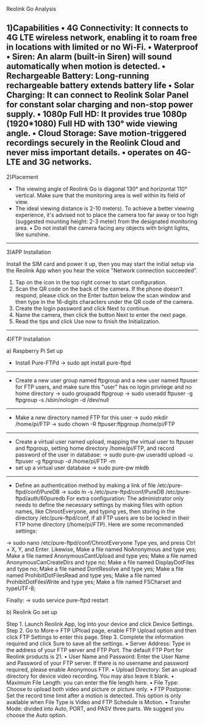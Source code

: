 Reolink Go Analysis

1)Capabilities
•	4G Connectivity: It connects to 4G LTE wireless network, enabling it to roam free in locations with limited or no Wi-Fi. 
•	Waterproof
•	Siren: An alarm (built-in Siren) will sound automatically when motion is detected.
•	Rechargeable Battery: Long-running rechargeable battery extends battery life
•	Solar Charging: It can connect to Reolink Solar Panel for constant solar charging and non-stop power supply.
•	1080p Full HD: It provides true 1080p (1920*1080) Full HD with 130° wide viewing angle.
•	Cloud Storage: Save motion-triggered recordings securely in the Reolink Cloud and never miss important details.
•	operates on 4G-LTE and 3G networks.
-----------------------------------------------------------------------------------------

2)Placement

- The viewing angle of Reolink Go is diagonal 130° and horizontal 110° vertical. Μake sure that the monitoring area is well within its field of view.
- The ideal viewing distance is 2-10 meters). To achieve a better viewing experience, it's advised not to place the camera too far away or too high (suggested mounting height: 2-3 meter) from the designated monitoring area.
•	Do not install the camera facing any objects with bright lights, like sunshine.
-----------------------------------------------------------------------------------------

3)APP Installation

Install the SIM card and power it up, then you may start the initial setup via the Reolink App when you hear the voice "Network connection succeeded".
1) Tap on the icon in the top right corner to start configuration.
2) Scan the QR code on the back of the camera. If the phone doesn't respond, please click on the Enter button below the scan window and then type in the 16-digits characters under the QR code of the camera.
3) Create the login password and click Next to continue.
4) Name the camera, then click the button Next to enter the next page.
5) Read the tips and click Use now to finish the Initialization.

-----------------------------------------------------------------------------------------

4)FTP Installation

a) Raspberry Pi Set up

- Install Pure-FTPd -> sudo apt install pure-ftpd
------------------------------------------------------------------
- Create a new user group named ftpgroup and a new user named ftpuser for FTP users, and make sure this "user" has no login privilege and no home directory
-> sudo groupadd ftpgroup
-> sudo useradd ftpuser -g ftpgroup -s /sbin/nologin -d /dev/null
--------------------------------------------------------------------
- Make a new directory named FTP for this user
-> sudo mkdir /home/pi/FTP
-> sudo chown -R ftpuser:ftpgroup /home/pi/FTP
---------------------------------------------------------------------
- Create a virtual user named upload, mapping the virtual user to ftpuser and ftpgroup, setting home directory /home/pi/FTP, and record password of the user in database:
-> sudo pure-pw useradd upload -u ftpuser -g ftpgroup -d /home/pi/FTP -m
- set up a virtual user database -> sudo pure-pw mkdb
-----------------------------------------------------------------------------------------------
- Define an authentication method by making a link of file /etc/pure-ftpd/conf/PureDB
-> sudo ln -s /etc/pure-ftpd/conf/PureDB /etc/pure-ftpd/auth/60puredb
For extra configuration:
The administrator only needs to define the necessary settings by making files with option names, like ChrootEveryone, and typing yes, then storing in the directory /etc/pure-ftpd/conf, if all FTP users are to be locked in their FTP home directory (/home/pi/FTP). Here are some recommended settings:

-> sudo nano /etc/pure-ftpd/conf/ChrootEveryone
Type yes, and press Ctrl + X, Y, and Enter.
Likewise,
Make a file named NoAnonymous and type yes;
Make a file named AnonymousCantUpload and type yes;
Make a file named AnonymousCanCreateDirs and type no;
Make a file named DisplayDotFiles and type no;
Make a file named DontResolve and type yes;
Make a file named ProhibitDotFilesRead and type yes;
Make a file named ProhibitDotFilesWrite and type yes;
Make a file named FSCharset and typeUTF-8;

Finally:
-> sudo service pure-ftpd restart


b) Reolink Go set up

Step 1. Launch Reolink App, log into your device and click Device Settings.
Step 2. Go to More-> FTP UPload page, enable FTP Upload option and then click FTP Settings to enter this page.
Step 3. Complete the information required and click Sure to save all the settings.
•	Server Address: Type in the address of your FTP server and FTP Port. The default FTP Port for Reolink products is 21.
•	User Name and Password: Enter the User Name and Password of your FTP server. If there is no username and password required, please enable Anonymous FTP.
•	Upload Directory: Set an upload directory for device video recording. You may also leave it blank.
•	Maximum File Length: you can enter the file length here.
•	File Type: Choose to upload both video and picture or picture only.
•	FTP Postpone: Set the record time limit after a motion is detected. This option is only available when File Type is Video and FTP Schedule is Motion.
•	Transfer Mode: divided into Auto, PORT, and PASV three parts. We suggest you choose the Auto option.


